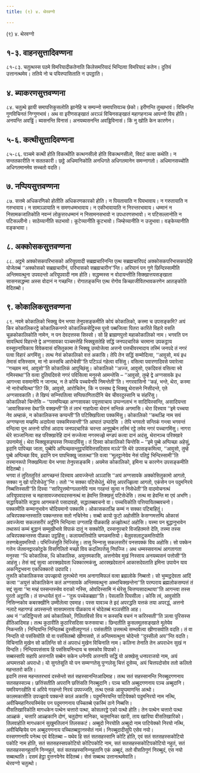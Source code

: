 ```yaml
---
title: (९) ४. थेरवग्गो

---
```

(९) ४. थेरवग्गो  


## १-३. वाहनसुत्तादिवण्णना

८१-८३. चतुत्थस्स पठमे विमरियादीकतेनाति किलेसमरियादं भिन्दित्वा विमरियादं कतेन। दुतियं उत्तानत्थमेव। ततिये नो च पयिरुपासिताति न उपट्ठाति।  


## ४. ब्याकरणसुत्तवण्णना

८४. चतुत्थे झायी समापत्तिकुसलोति झानेहि च सम्पन्‍नो समापत्तियञ्‍च छेको। इरीणन्ति तुच्छभावं। विचिनन्ति गुणविचिनतं निग्गुणभावं। अथ वा इरीणसङ्खातं अरञ्‍ञं विचिनसङ्खातं महागहनञ्‍च आपन्‍नो विय होति। अनयन्ति अवड्ढिं। ब्यसनन्ति विनासं। अनयब्यसनन्ति अवड्ढिविनासं। किं नु खोति केन कारणेन।  


## ५-६. कत्थीसुत्तादिवण्णना

८५-८६. पञ्‍चमे कत्थी होति विकत्थीति कत्थनसीलो होति विकत्थनसीलो, विवटं कत्वा कथेति। न सन्ततकारीति न सततकारी। छट्ठे अधिमानिकोति अनधिगते अधिगतमानेन समन्‍नागतो। अधिमानसच्‍चोति अधिगतमानमेव सच्‍चतो वदति।  


## ७. नप्पियसुत्तवण्णना

८७. सत्तमे अधिकरणिको होतीति अधिकरणकारको होति। न पियतायाति न पियभावाय। न गरुतायाति न गरुभावाय। न सामञ्‍ञायाति न समणधम्मभावाय। न एकीभावायाति न निरन्तरभावाय। धम्मानं न निसामकजातिकोति नवन्‍नं लोकुत्तरधम्मानं न निसामनसभावो न उपधारणसभावो। न पटिसल्‍लानोति न पटिसल्‍लीनो। साठेय्यानीति सठभावो। कूटेय्यानीति कूटभावो। जिम्हेय्यानीति न उजुभावा। वङ्केय्यानीति वङ्कभावा।  


## ८. अक्‍कोसकसुत्तवण्णना

८८. अट्ठमे अक्‍कोसकपरिभासको अरियूपवादी सब्रह्मचारिनन्ति एत्थ सब्रह्मचारिपदं अक्‍कोसकपरिभासकपदेहि योजेतब्बं ‘‘अक्‍कोसको सब्रह्मचारीनं, परिभासको सब्रह्मचारीन’’न्ति। अरियानं पन गुणे छिन्दिस्सामीति अन्तिमवत्थुना उपवदन्तो अरियूपवादी नाम होति। सद्धम्मस्स न वोदायन्तीति सिक्खात्तयसङ्खाता सासनसद्धम्मा अस्स वोदानं न गच्छन्ति। रोगातङ्कन्ति एत्थ रोगोव किच्छाजीवितभावकरणेन आतङ्कोति वेदितब्बो।  


## ९. कोकालिकसुत्तवण्णना

८९. नवमे कोकालिको भिक्खु येन भगवा तेनुपसङ्कमीति कोयं कोकालिको, कस्मा च उपसङ्कमि? अयं किर कोकालिकरट्ठे कोकालिकनगरे कोकालिकसेट्ठिस्स पुत्तो पब्बजित्वा पितरा कारिते विहारे वसति चूळकोकालिकोति नामेन, न पन देवदत्तस्स सिस्सो। सो हि ब्राह्मणपुत्तो महाकोकालिको नाम। भगवति पन सावत्थियं विहरन्ते द्वे अग्गसावका पञ्‍चमत्तेहि भिक्खुसतेहि सद्धिं जनपदचारिकं चरमाना उपकट्ठाय वस्सूपनायिकाय विवेकवासं वसितुकामा ते भिक्खू उय्योजेत्वा अत्तनो पत्तचीवरमादाय तस्मिं जनपदे तं नगरं पत्वा विहारं अगमिंसु। तत्थ नेसं कोकालिको वत्तं अकासि। तेपि तेन सद्धिं सम्मोदित्वा, ‘‘आवुसो, मयं इध तेमासं वसिस्साम, मा नो कस्सचि आरोचेसी’’ति पटिञ्‍ञं गहेत्वा वसिंसु। वसित्वा पवारणादिवसे पवारेत्वा ‘‘गच्छाम मयं, आवुसो’’ति कोकालिकं आपुच्छिंसु। कोकालिको ‘‘अज्‍ज, आवुसो, एकदिवसं वसित्वा स्वे गमिस्सथा’’ति वत्वा दुतियदिवसे नगरं पविसित्वा मनुस्से आमन्तेसि – ‘‘आवुसो, तुम्हे द्वे अग्गसावके इध आगन्त्वा वसमानेपि न जानाथ, न ते कोचि पच्‍चयेनपि निमन्तेती’’ति। नगरवासिनो ‘‘कहं, भन्ते, थेरा, कस्मा नो नारोचयित्था’’ति? किं, आवुसो, आरोचितेन, किं न पस्सथ द्वे भिक्खू थेरासने निसीदन्ते, एते अग्गसावकाति। ते खिप्पं सन्‍निपतित्वा सप्पिफाणितादीनि चेव चीवरदुस्सानि च संहरिंसु।  
कोकालिको चिन्तेसि – ‘‘परमप्पिच्छा अग्गसावका पयुत्तवाचाय उप्पन्‍नलाभं न सादियिस्सन्ति, असादियन्ता ‘आवासिकस्स देथा’ति वक्खन्ती’’ति तं लाभं गाहापेत्वा थेरानं सन्तिकं अगमासि। थेरा दिस्वाव ‘‘इमे पच्‍चया नेव अम्हाकं, न कोकालिकस्स कप्पन्ती’’ति पटिक्खिपित्वा पक्‍कमिंसु। कोकालिको ‘‘कथञ्हि नाम सयं अग्गण्हन्ता मय्हम्पि अदापेत्वा पक्‍कमिस्सन्ती’’ति आघातं उप्पादेसि । तेपि भगवतो सन्तिकं गन्त्वा भगवन्तं वन्दित्वा पुन अत्तनो परिसं आदाय जनपदचारिकं चरन्ता अनुपुब्बेन तस्मिं रट्ठे तमेव नगरं पच्‍चागमिंसु। नागरा थेरे सञ्‍जानित्वा सह परिक्खारेहि दानं सज्‍जेत्वा नगरमज्झे मण्डपं कत्वा दानं अदंसु, थेरानञ्‍च परिक्खारे उपनामेसुं। थेरा भिक्खुसङ्घस्स निय्यादयिंसु। तं दिस्वा कोकालिको चिन्तेसि – ‘‘इमे पुब्बे अप्पिच्छा अहेसुं, इदानि पापिच्छा जाता, पुब्बेपि अप्पिच्छसन्तुट्ठपविवित्तसदिसाव मञ्‍ञे’’ति थेरे उपसङ्कमित्वा, ‘‘आवुसो, तुम्हे पुब्बे अप्पिच्छा विय, इदानि पन पापभिक्खू जातत्था’’ति वत्वा ‘‘मूलट्ठानेयेव नेसं पतिट्ठं भिन्दिस्सामी’’ति तरमानरूपो निक्खमित्वा येन भगवा तेनुपसङ्कमि। अयमेस कोकालिको, इमिना च कारणेन उपसङ्कमीति वेदितब्बो।  
भगवा तं तुरिततुरितं आगच्छन्तं दिस्वाव आवज्‍जेन्तो अञ्‍ञासि ‘‘अयं अग्गसावके अक्‍कोसितुकामो आगतो, सक्‍का नु खो पटिसेधेतु’’न्ति। ततो ‘‘न सक्‍का पटिसेधेतुं, थेरेसु अपरज्झित्वा आगतो, एकंसेन पन पदुमनिरये निब्बत्तिस्सती’’ति दिस्वा ‘‘सारिपुत्तमोग्गल्‍लानेपि नाम गरहन्तं सुत्वा न निसेधेती’’ति वादमोचनत्थं अरियूपवादस्स च महासावज्‍जभावदस्सनत्थं मा हेवन्ति तिक्खत्तुं पटिसेधेसि। तत्थ मा हेवन्ति मा एवं अभणि। सद्धायिकोति सद्धाय आगमकरो पसादावहो, सद्धातब्बवचनो वा। पच्‍चयिकोति पत्तियायितब्बवचनो।  
पक्‍कामीति कम्मानुभावेन चोदियमानो पक्‍कामि। ओकासकतञ्हि कम्मं न सक्‍का पटिबाहितुं। अचिरपक्‍कन्तस्साति पक्‍कन्तस्स सतो नचिरेनेव। सब्बो कायो फुटो अहोसीति केसग्गमत्तम्पि ओकासं अवज्‍जेत्वा सकलसरीरं अट्ठीनि भिन्दित्वा उग्गताहि पीळकाहि अज्झोत्थटं अहोसि। यस्मा पन बुद्धानुभावेन तथारूपं कम्मं बुद्धानं सम्मुखीभावे विपाकं दातुं न सक्‍कोति, दस्सनूपचारे विजहितमत्ते देति, तस्मा तस्स अचिरपक्‍कन्तस्स पीळका उट्ठहिंसु। कलायमत्तियोति चणकमत्तियो। बेलुवसलाटुकमत्तियोति तरुणबेलुवमत्तियो। पभिज्‍जिंसूति भिज्‍जिंसु। तासु भिन्‍नासु सकलसरीरं पनसपक्‍कं विय अहोसि। सो पक्‍केन गत्तेन जेतवनद्वारकोट्ठके विसगिलितो मच्छो विय कदलिपत्तेसु निपज्‍जि। अथ धम्मस्सवनत्थं आगतागता मनुस्सा ‘‘धि कोकालिक, धि कोकालिक, अयुत्तमकासि, अत्तनोयेव मुखं निस्साय अनयब्यसनं पत्तोसी’’ति आहंसु। तेसं सद्दं सुत्वा आरक्खदेवता धिक्‍कारमकंसु, आरक्खदेवतानं आकासदेवताति इमिना उपायेन याव अकनिट्ठभवना एकधिक्‍कारो उदपादि।  
तुरूति कोकालिकस्स उपज्झायो तुरुत्थेरो नाम अनागामिफलं वत्वा ब्रह्मलोके निब्बत्तो। सो भुम्मट्ठदेवता आदिं कत्वा ‘‘अयुत्तं कोकालिकेन कतं अग्गसावके अन्तिमवत्थुना अब्भाचिक्खन्तेना’’ति परम्पराय ब्रह्मलोकसम्पत्तं तं सद्दं सुत्वा ‘‘मा मय्हं पस्सन्तस्सेव वराको नस्सि, ओवदिस्सामि नं थेरेसु चित्तप्पसादत्थाया’’ति आगन्त्वा तस्स पुरतो अट्ठासि। तं सन्धायेतं वुत्तं – ‘‘तुरू पच्‍चेकब्रह्मा’’ति। पेसलाति पियसीला। कोसि त्वं, आवुसोति निसिन्‍नकोव कबरक्खीनि उम्मीलेत्वा एवमाह। पस्स यावञ्‍च ते इदं अपरद्धति यत्तकं तया अपरद्धं, अत्तनो नलाटे महागण्डं अपस्सन्तो सासपमत्ताय पीळकाय मं चोदेतब्बं मञ्‍ञसीति आह।  
अथ नं ‘‘अदिट्ठिप्पत्तो अयं कोकालिको, गिलितविसो विय न कस्सचि वचनं न करिस्सती’’ति ञत्वा पुरिसस्स हीतिआदिमाह। तत्थ कुठारीति कुठारिसदिसा फरुसवाचा। छिन्दतीति कुसलमूलसङ्खाते मूलेयेव निकन्तति। निन्दियन्ति निन्दितब्बं दुस्सीलपुग्गलं। पसंसतीति उत्तमत्थे सम्भावेत्वा खीणासवोति वदति। तं वा निन्दति यो पसंसियोति यो वा पसंसितब्बो खीणासवो, तं अन्तिमवत्थुना चोदेन्तो ‘‘दुस्सीलो अय’’न्ति वदति। विचिनाति मुखेन सो कलिन्ति सो तं अपराधं मुखेन विचिनाति नाम। कलिना तेनाति तेन अपराधेन सुखं न विन्दति। निन्दियपसंसाय हि पसंसियनिन्दाय च समकोव विपाको।  
सब्बस्सापि सहापि अत्तनाति सब्बेन सकेन धनेनपि अत्तनापि सद्धिं यो अक्खेसु धनपराजयो नाम, अयं अप्पमत्तको अपराधो। यो सुगतेसूति यो पन सम्मग्गतेसु पुग्गलेसु चित्तं दूसेय्य, अयं चित्तपदोसोव ततो कलितो महन्ततरो कलि।  
इदानि तस्स महन्ततरभावं दस्सेन्तो सतं सहस्सानन्तिआदिमाह। तत्थ सतं सहस्सानन्ति निरब्बुदगणनाय सतसहस्सञ्‍च। छत्तिंसतीति अपरानि छत्तिंसति निरब्बुदानि। पञ्‍च चाति अब्बुदगणनाय पञ्‍च अब्बुदानि। यमरियगरहीति यं अरिये गरहन्तो निरयं उपपज्‍जति, तत्थ एत्तकं आयुप्पमाणन्ति अत्थो।  
कालमकासीति उपज्झाये पक्‍कन्ते कालं अकासि। पदुमनिरयन्ति पाटियेक्‍को पदुमनिरयो नाम नत्थि, अवीचिमहानिरयस्मिंयेव पन पदुमगणनाय पच्‍चितब्बे एकस्मिं ठाने निब्बत्ति।  
वीसतिखारिकोति मागधकेन पत्थेन चत्तारो पत्था, कोसलरट्ठे एको पत्थो होति। तेन पत्थेन चत्तारो पत्था आळ्हकं , चत्तारि आळ्हकानि दोणं, चतुदोणा मानिका, चतुमानिका खारी, ताय खारिया वीसतिखारिको। तिलवाहोति मागधकानं सुखुमतिलानं तिलसकटं। अब्बुदो निरयोति अब्बुदो नाम पाटियेक्‍को निरयो नत्थि, अवीचिम्हियेव पन अब्बुदगणनाय पच्‍चितब्बट्ठानस्सेतं नामं। निरब्बुदादीसुपि एसेव नयो।  
वस्सगणनापि पनेत्थ एवं वेदितब्बा – यथेव हि सतं सतसहस्सानि कोटि होति, एवं सतं सतसहस्सकोटियो पकोटि नाम होति, सतं सतसहस्सपकोटियो कोटिपकोटि नाम, सतं सतसहस्सकोटिपकोटियो नहुतं, सतं सतसहस्सनहुतानि निन्‍नहुतं, सतं सतसहस्सनिन्‍नहुतानि एकं अब्बुदं, ततो वीसतिगुणं निरब्बुदं, एस नयो सब्बत्थाति। दसमं हेट्ठा वुत्तनयेनेव वेदितब्बं। सेसं सब्बत्थ उत्तानत्थमेवाति।  
थेरवग्गो चतुत्थो।  